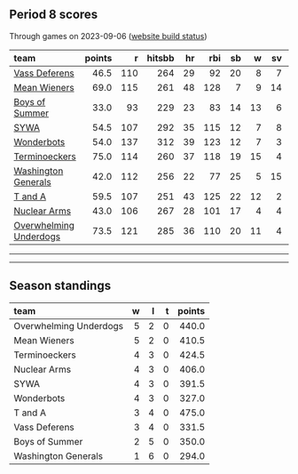 

## Period 8 scores

Through games on 2023-09-06 ([website build status](https://github.com/brian-bot/pl-site/actions))


|team                   | points|   r| hitsbb| hr| rbi| sb|  w| sv|  so|   era|  whip|
|:----------------------|------:|---:|------:|--:|---:|--:|--:|--:|---:|-----:|-----:|
|[Vass Deferens](./vassdeferens)|   46.5| 110|    264| 29|  92| 20|  8|  7| 136| 4.286| 1.415|
|[Mean Wieners](./meanwieners)|   69.0| 115|    261| 48| 128|  7|  9| 14| 154| 3.990| 1.167|
|[Boys of Summer](./boysofsummer)|   33.0|  93|    229| 23|  83| 14| 13|  6| 149| 4.879| 1.398|
|[SYWA](./sywa)         |   54.5| 107|    292| 35| 115| 12|  7|  8| 161| 4.421| 1.251|
|[Wonderbots](./wonderbots)|   54.0| 137|    312| 39| 123| 12|  7|  3| 155| 5.790| 1.398|
|[Terminoeckers](./terminoeckers)|   75.0| 114|    260| 37| 118| 19| 15|  4| 171| 3.221| 1.020|
|[Washington Generals](./washingtongenerals)|   42.0| 112|    256| 22|  77| 25|  5| 15| 106| 4.317| 1.373|
|[T and A](./tanda)     |   59.5| 107|    251| 43| 125| 22| 12|  2| 159| 4.154| 1.354|
|[Nuclear Arms](./nucleararms)|   43.0| 106|    267| 28| 101| 17|  4|  4| 124| 4.080| 1.154|
|[Overwhelming Underdogs](./overwhelmingunderdogs)|   73.5| 121|    285| 36| 110| 20| 11|  4| 167| 3.556| 1.125|

* * *
* * *

## Season standings


|team                   |  w|  l|  t| points|
|:----------------------|--:|--:|--:|------:|
|Overwhelming Underdogs |  5|  2|  0|  440.0|
|Mean Wieners           |  5|  2|  0|  410.5|
|Terminoeckers          |  4|  3|  0|  424.5|
|Nuclear Arms           |  4|  3|  0|  406.0|
|SYWA                   |  4|  3|  0|  391.5|
|Wonderbots             |  4|  3|  0|  327.0|
|T and A                |  3|  4|  0|  475.0|
|Vass Deferens          |  3|  4|  0|  331.5|
|Boys of Summer         |  2|  5|  0|  350.0|
|Washington Generals    |  1|  6|  0|  294.0|


